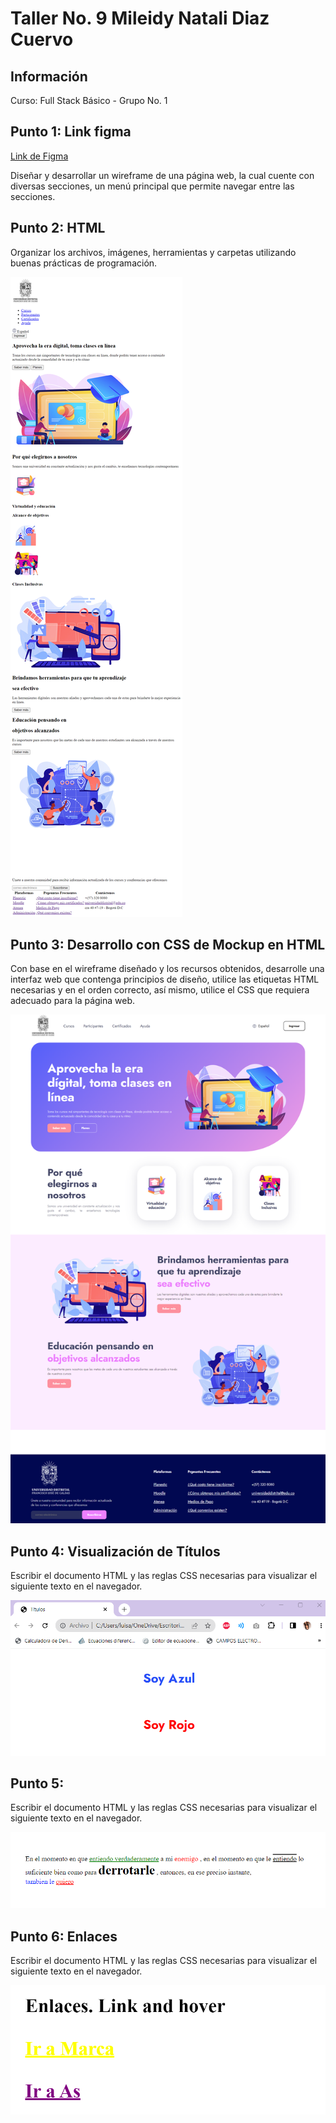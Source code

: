 <h1>Taller No. 9 Mileidy Natali Diaz Cuervo </h1>

<h2> Información </h2>
<p> Curso: Full Stack Básico - Grupo No. 1</p>
<h2> Punto 1: Link figma </h2>
<a href ="https://www.figma.com/file/CUJ2XTQoyq8VbWwX5i1AV8/Mileidy-Diaz---Figma-Exercise?type=design&node-id=0%3A1&mode=design&t=CkJnb53DZFWtJdIh-1" target ="_blank"> Link de Figma </a>
<p>
Diseñar y desarrollar un wireframe de una página web, la cual cuente con diversas secciones, un menú principal que permite navegar entre las secciones.
</p>
<h2> Punto 2: HTML </h2>
<p>
Organizar los archivos, imágenes, herramientas y carpetas utilizando buenas prácticas de programación.
</p>
<img src ="./public/images/html.png" alt="html">
<h2> Punto 3: Desarrollo con CSS de Mockup en HTML</h2>
<p>
Con base en el wireframe diseñado y los recursos obtenidos, desarrolle una interfaz web que contenga principios de diseño, utilice las etiquetas HTML necesarias y en el orden correcto, así mismo, utilice el CSS que requiera adecuado para la página web.
</p>
<img src ="./public/images/css.png" alt="css">
<h2>Punto 4: Visualización de Títulos</h2>
<p>Escribir el documento HTML y las reglas CSS necesarias para visualizar el siguiente texto en el navegador.</p>
<img src="./public/images/titulos.png"alt="Títulos">
<h2>Punto 5:</h2> 
<p>Escribir el documento HTML y las reglas CSS necesarias para visualizar el siguiente texto en el navegador.</p>
<img src="./public/images/Text-5.png"alt="Estilos de Texto">
<h2>Punto 6: Enlaces</h2>
<p>Escribir el documento HTML y las reglas CSS necesarias para visualizar el siguiente texto en el navegador.</p>
<img src="./public/images/enlace.png" alt="Enlaces">
